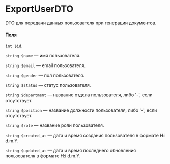 # ExportUserDTO

DTO для передачи данных пользователя при генерации документов.

#### Поля

`int $id`.

`string $name` — имя пользователя.

`string $email` — email пользователя.

`string $gender` — пол пользователя.

`string $status` — статус пользователя.

`string $department` — название отдела пользователя, либо '-', если отсутствует.

`string $position` — название должности пользователя, либо '-', если отсутствует.

`string $role` — название роли пользователя.

`string $created_at` — дата и время создания пользователя в формате H:i d.m.Y.

`string $updated_at` — дата и время последнего обновления пользователя в формате H:i d.m.Y.
